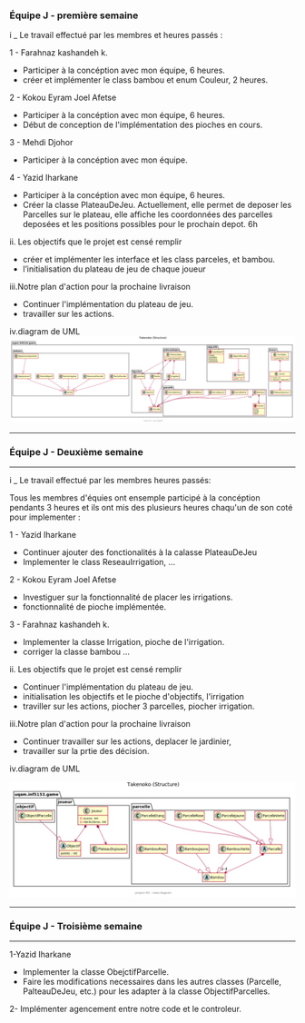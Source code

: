 
### Équipe J - première semaine


i _ Le travail effectué par les membres et heures passés :

1 -  Farahnaz kashandeh k. 
- Participer à la concéption avec mon équipe, 6 heures.
- créer et implémenter le class bambou et enum Couleur, 2 heures.

2 -  Kokou Eyram Joel Afetse
-  Participer à la concéption avec mon équipe, 6 heures.
-  Début de conception de l'implémentation des pioches en cours.

3 -  Mehdi Djohor
- Participer à la concéption avec mon équipe.

4 -  Yazid Iharkane
- Participer à la concéption avec mon équipe, 6 heures.
- Créer la classe PlateauDeJeu. Actuellement, elle permet de deposer les Parcelles sur le plateau, 
elle affiche les coordonnées des parcelles deposées et les positions possibles pour le prochain depot. 6h


ii. Les objectifs que le projet est censé remplir

- créer et implémenter les interface et les class parceles, et bambou.
- l’initialisation du plateau de jeu de chaque joueur


iii.Notre plan d'action pour la prochaine livraison
- Continuer l'implémentation du plateau de jeu.
- travailler sur les actions. 

iv.diagram de UML 
![conception_semaine1](img/class_diagramme_tp2_v1.png)


*********************************
### Équipe J - Deuxième semaine
*********************************
i _ Le travail effectué par les membres heures passés:

Tous les membres d'équies ont ensemple participé à la concéption  
pendants 3 heures et ils ont mis des plusieurs heures chaqu'un de son coté
pour implementer : 

1 -  Yazid Iharkane
- Continuer ajouter des fonctionalités à la calasse PlateauDeJeu
- Implementer le class ReseauIrrigation, ...

2 -  Kokou Eyram Joel Afetse
- Investiguer sur la fonctionnalité de placer les irrigations.
- fonctionnalité de pioche implémentée.


3 -  Farahnaz kashandeh k. 
- Implementer la classe Irrigation, pioche de l'irrigation.
- corriger la classe bambou ...

ii. Les objectifs que le projet est censé remplir 

- Continuer l'implémentation du plateau de jeu.
- initialisation les objectifs et le pioche d'objectifs, l'irrigation 
- traviller sur les actions, piocher 3 parcelles, piocher irrigation. 


iii.Notre plan d'action pour la prochaine livraison

- Continuer travailler sur les actions, deplacer le jardinier,
- travailler sur la prtie des décision.


iv.diagram de UML 

![conception_semaine2](img/class_diagramme_tp2_v2.png)

*********************************
### Équipe J - Troisième semaine
*********************************


1-Yazid Iharkane

- Implementer la classe ObejctifParcelle.
- Faire les modifications necessaires dans les autres classes (Parcelle, PalteauDeJeu, etc.) 
   pour les adapter à la classe ObjectifParcelles.
   

2- Implémenter agencement entre notre code et le controleur.




